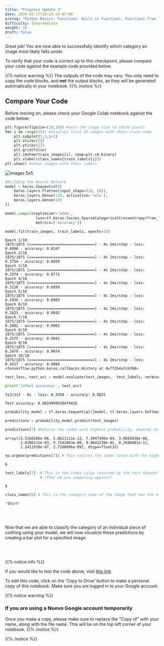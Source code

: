 ```yaml
---
title: "Progress Update 2"
date: 2020-03-27T20:24:33-07:00
prereq: "Python Basics: Functions- Built in Functions, Functions from libraries; Data Types- Strings, Numbers, Reading from Console; Data Structures- Lists, Tuples, Sets; Loops- For Loops"
difficulty: Intermediate
weight: 10
draft: false
---
```


Great job! You are now able to successfully identify which category an image most likely falls under. 

To verify that your code is correct up to this checkpoint, please compare your code against the example code provided below.

{{% notice warning %}}
The outputs of the code may vary. You only need to copy the code blocks, and __not__ the output blocks, as they will be generated automatically in your notebook.
{{% /notice %}}

## Compare Your Code

Before moving on, please check your Google Colab notebook against the code below:



```python
plt.figure(figsize=(10,10)) #sets the image size to 10x10 pixels
for i in range(25): #displays first 25 images with their class name
    plt.subplot(5,5,i+1)
    plt.xticks([])
    plt.yticks([])
    plt.grid(False)
    plt.imshow(train_images[i], cmap=plt.cm.binary) 
    plt.xlabel(class_names[train_labels[i]])
plt.show() #shows images with their labels

```
![images 5x5](../media/PU2_25images.png)

```python
#Building the Neural Network
model = keras.Sequential([ 
    keras.layers.Flatten(input_shape=(28, 28)), 
    keras.layers.Dense(128, activation='relu'),
    keras.layers.Dense(10)
])
```

```python
model.compile(optimizer='adam',
              loss=tf.keras.losses.SparseCategoricalCrossentropy(from_logits=True),
              metrics=['accuracy'])

```

```python
model.fit(train_images, train_labels, epochs=10) 
```

```
Epoch 1/10
1875/1875 [==============================] - 4s 2ms/step - loss: 0.4990 - accuracy: 0.8247
Epoch 2/10
1875/1875 [==============================] - 4s 2ms/step - loss: 0.3754 - accuracy: 0.8658
Epoch 3/10
1875/1875 [==============================] - 4s 2ms/step - loss: 0.3374 - accuracy: 0.8771
Epoch 4/10
1875/1875 [==============================] - 4s 2ms/step - loss: 0.3110 - accuracy: 0.8859
Epoch 5/10
1875/1875 [==============================] - 4s 2ms/step - loss: 0.2935 - accuracy: 0.8903
Epoch 6/10
1875/1875 [==============================] - 4s 2ms/step - loss: 0.2823 - accuracy: 0.8942
Epoch 7/10
1875/1875 [==============================] - 4s 2ms/step - loss: 0.2682 - accuracy: 0.9002
Epoch 8/10
1875/1875 [==============================] - 4s 2ms/step - loss: 0.2575 - accuracy: 0.9041
Epoch 9/10
1875/1875 [==============================] - 4s 2ms/step - loss: 0.2479 - accuracy: 0.9074
Epoch 10/10
1875/1875 [==============================] - 4s 2ms/step - loss: 0.2417 - accuracy: 0.9088
<tensorflow.python.keras.callbacks.History at 0x7f2b4a7cb7b8>
```

```python
test_loss, test_acc = model.evaluate(test_images,  test_labels, verbose=2)

print('\nTest accuracy:', test_acc)
```

```
313/313 - 0s - loss: 0.3358 - accuracy: 0.8825

Test accuracy: 0.8824999928474426
```

```python
probability_model = tf.keras.Sequential([model, tf.keras.layers.Softmax()])
```

```python
predictions = probability_model.predict(test_images)
```

```python
predictions[7] #Returns the index with highest probability, depends on the index value.
```

```
array([3.5166186e-06, 5.8611111e-12, 7.3947496e-04, 3.9665038e-06,
       2.8206115e-03, 9.7542063e-08, 9.9643230e-01, 8.2940481e-11,
       1.2411938e-07, 2.7266096e-09], dtype=float32)
```

```python
np.argmax(predictions[7]) # This returns the index value with the highest predictions
```

```
6
```

```python
test_labels[7]  # This is the index value returned by the test dataset
                # (That we are comparing against)
```

```
6
```

```python
class_names[6] # This is the category name of the image that has the highest probability
```

```
'Shirt'
```

<br />
<br />

Now that we are able to classify the category of an individual piece of clothing using your model, we will now visualize these predictions by creating a bar plot for a specified image.

<br />
<br />

{{% notice info %}}

If you would like to test the code above, visit <a href="https://colab.research.google.com/drive/1knoCeFRtcUbp1HyKKEQgYw9tgZsUeDk0?usp=sharing" target="_blank">this link</a> 

To edit this code, click on the 'Copy to Drive' button to make a personal copy of this notebook. Make sure you are logged in to your Google account.

{{% notice warning %}}
### If you are using a Nuevo Google account temporarily
Once you make a copy, please make sure to replace the "Copy of" with your name, along with the file name. This will be on the top left corner of your notebook.
{{% /notice %}}

{{% /notice %}}